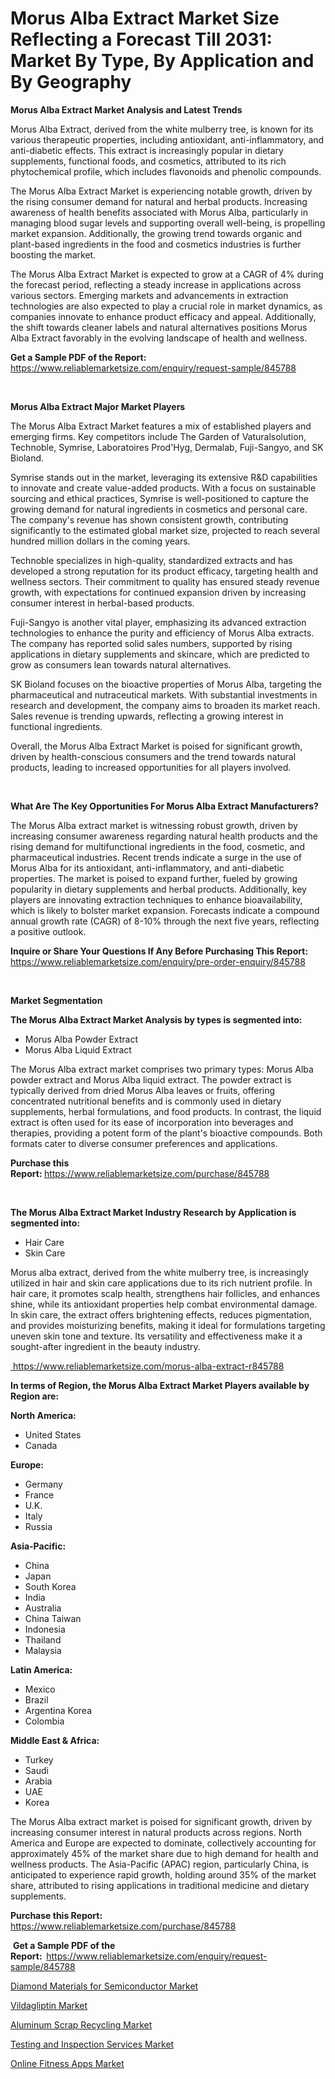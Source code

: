 <p><h1>Morus Alba Extract Market Size Reflecting a Forecast Till 2031: Market By Type, By Application and By Geography</h1></p><p><strong>Morus Alba Extract Market Analysis and Latest Trends</strong></p>
<p><p>Morus Alba Extract, derived from the white mulberry tree, is known for its various therapeutic properties, including antioxidant, anti-inflammatory, and anti-diabetic effects. This extract is increasingly popular in dietary supplements, functional foods, and cosmetics, attributed to its rich phytochemical profile, which includes flavonoids and phenolic compounds. </p><p>The Morus Alba Extract Market is experiencing notable growth, driven by the rising consumer demand for natural and herbal products. Increasing awareness of health benefits associated with Morus Alba, particularly in managing blood sugar levels and supporting overall well-being, is propelling market expansion. Additionally, the growing trend towards organic and plant-based ingredients in the food and cosmetics industries is further boosting the market.</p><p>The Morus Alba Extract Market is expected to grow at a CAGR of 4% during the forecast period, reflecting a steady increase in applications across various sectors. Emerging markets and advancements in extraction technologies are also expected to play a crucial role in market dynamics, as companies innovate to enhance product efficacy and appeal. Additionally, the shift towards cleaner labels and natural alternatives positions Morus Alba Extract favorably in the evolving landscape of health and wellness.</p></p>
<p><strong>Get a Sample PDF of the Report:&nbsp;</strong> <a href="https://www.reliablemarketsize.com/enquiry/request-sample/845788?utm_campaign=1103&utm_medium=2&utm_source=Github&utm_content=ia&utm_term=13112024&utm_id=morus-alba-extract">https://www.reliablemarketsize.com/enquiry/request-sample/845788</a></p>
<p>&nbsp;</p>
<p><strong>Morus Alba Extract Major Market Players</strong></p>
<p><p>The Morus Alba Extract Market features a mix of established players and emerging firms. Key competitors include The Garden of Vaturalsolution, Technoble, Symrise, Laboratoires Prod'Hyg, Dermalab, Fuji-Sangyo, and SK Bioland. </p><p>Symrise stands out in the market, leveraging its extensive R&D capabilities to innovate and create value-added products. With a focus on sustainable sourcing and ethical practices, Symrise is well-positioned to capture the growing demand for natural ingredients in cosmetics and personal care. The company's revenue has shown consistent growth, contributing significantly to the estimated global market size, projected to reach several hundred million dollars in the coming years.</p><p>Technoble specializes in high-quality, standardized extracts and has developed a strong reputation for its product efficacy, targeting health and wellness sectors. Their commitment to quality has ensured steady revenue growth, with expectations for continued expansion driven by increasing consumer interest in herbal-based products.</p><p>Fuji-Sangyo is another vital player, emphasizing its advanced extraction technologies to enhance the purity and efficiency of Morus Alba extracts. The company has reported solid sales numbers, supported by rising applications in dietary supplements and skincare, which are predicted to grow as consumers lean towards natural alternatives.</p><p>SK Bioland focuses on the bioactive properties of Morus Alba, targeting the pharmaceutical and nutraceutical markets. With substantial investments in research and development, the company aims to broaden its market reach. Sales revenue is trending upwards, reflecting a growing interest in functional ingredients.</p><p>Overall, the Morus Alba Extract Market is poised for significant growth, driven by health-conscious consumers and the trend towards natural products, leading to increased opportunities for all players involved.</p></p>
<p>&nbsp;</p>
<p><strong>What Are The Key Opportunities For Morus Alba Extract Manufacturers?</strong></p>
<p><p>The Morus Alba extract market is witnessing robust growth, driven by increasing consumer awareness regarding natural health products and the rising demand for multifunctional ingredients in the food, cosmetic, and pharmaceutical industries. Recent trends indicate a surge in the use of Morus Alba for its antioxidant, anti-inflammatory, and anti-diabetic properties. The market is poised to expand further, fueled by growing popularity in dietary supplements and herbal products. Additionally, key players are innovating extraction techniques to enhance bioavailability, which is likely to bolster market expansion. Forecasts indicate a compound annual growth rate (CAGR) of 8-10% through the next five years, reflecting a positive outlook.</p></p>
<p><strong>Inquire or Share Your Questions If Any Before Purchasing This Report:</strong> <a href="https://www.reliablemarketsize.com/enquiry/pre-order-enquiry/845788?utm_campaign=1103&utm_medium=2&utm_source=Github&utm_content=ia&utm_term=13112024&utm_id=morus-alba-extract">https://www.reliablemarketsize.com/enquiry/pre-order-enquiry/845788</a></p>
<p>&nbsp;</p>
<p><strong>Market Segmentation</strong></p>
<p><strong>The Morus Alba Extract Market Analysis by types is segmented into:</strong></p>
<p><ul><li>Morus Alba Powder Extract</li><li>Morus Alba Liquid Extract</li></ul></p>
<p><p>The Morus Alba extract market comprises two primary types: Morus Alba powder extract and Morus Alba liquid extract. The powder extract is typically derived from dried Morus Alba leaves or fruits, offering concentrated nutritional benefits and is commonly used in dietary supplements, herbal formulations, and food products. In contrast, the liquid extract is often used for its ease of incorporation into beverages and therapies, providing a potent form of the plant's bioactive compounds. Both formats cater to diverse consumer preferences and applications.</p></p>
<p><strong>Purchase this Report:&nbsp;</strong><a href="https://www.reliablemarketsize.com/purchase/845788?utm_campaign=1103&utm_medium=2&utm_source=Github&utm_content=ia&utm_term=13112024&utm_id=morus-alba-extract">https://www.reliablemarketsize.com/purchase/845788</a></p>
<p>&nbsp;</p>
<p><strong>The Morus Alba Extract Market Industry Research by Application is segmented into:</strong></p>
<p><ul><li>Hair Care</li><li>Skin Care</li></ul></p>
<p><p>Morus alba extract, derived from the white mulberry tree, is increasingly utilized in hair and skin care applications due to its rich nutrient profile. In hair care, it promotes scalp health, strengthens hair follicles, and enhances shine, while its antioxidant properties help combat environmental damage. In skin care, the extract offers brightening effects, reduces pigmentation, and provides moisturizing benefits, making it ideal for formulations targeting uneven skin tone and texture. Its versatility and effectiveness make it a sought-after ingredient in the beauty industry.</p></p>
<p><a href="https://www.reliablemarketsize.com/morus-alba-extract-r845788?utm_campaign=1103&utm_medium=2&utm_source=Github&utm_content=ia&utm_term=13112024&utm_id=morus-alba-extract">&nbsp;https://www.reliablemarketsize.com/morus-alba-extract-r845788</a></p>
<p><strong>In terms of Region, the Morus Alba Extract Market Players available by Region are:</strong></p>
<p>
    <p> <strong> North America: </strong>
        <ul>
            <li>United States</li>
            <li>Canada</li>
        </ul>
        </p> 
    <p> <strong> Europe: </strong>
        <ul>
            <li>Germany</li>
            <li>France</li>
            <li>U.K.</li>
            <li>Italy</li>
            <li>Russia</li>
        </ul>
        </p> 
    <p> <strong> Asia-Pacific: </strong>
        <ul>
            <li>China</li>
            <li>Japan</li>
            <li>South Korea</li>
            <li>India</li>
            <li>Australia</li>
            <li>China Taiwan</li>
            <li>Indonesia</li>
            <li>Thailand</li>
            <li>Malaysia</li>
        </ul>
        </p> 
    <p> <strong> Latin America: </strong>
        <ul>
            <li>Mexico</li>
            <li>Brazil</li>
            <li>Argentina Korea</li>
            <li>Colombia</li>
        </ul>
        </p> 
    <p> <strong> Middle East & Africa: </strong>
        <ul>
            <li>Turkey</li>
            <li>Saudi</li>
            <li>Arabia</li>
            <li>UAE</li>
            <li>Korea</li>
        </ul>
    </p>
    </p>
<p><p>The Morus Alba extract market is poised for significant growth, driven by increasing consumer interest in natural products across regions. North America and Europe are expected to dominate, collectively accounting for approximately 45% of the market share due to high demand for health and wellness products. The Asia-Pacific (APAC) region, particularly China, is anticipated to experience rapid growth, holding around 35% of the market share, attributed to rising applications in traditional medicine and dietary supplements.</p></p>
<p><strong>Purchase this Report: </strong><a href="https://www.reliablemarketsize.com/purchase/845788?utm_campaign=1103&utm_medium=2&utm_source=Github&utm_content=ia&utm_term=13112024&utm_id=morus-alba-extract">https://www.reliablemarketsize.com/purchase/845788</a></p>
<p>&nbsp;<strong>Get a Sample PDF of the Report:&nbsp;&nbsp;</strong><a href="https://www.reliablemarketsize.com/enquiry/request-sample/845788?utm_campaign=1103&utm_medium=2&utm_source=Github&utm_content=ia&utm_term=13112024&utm_id=morus-alba-extract">https://www.reliablemarketsize.com/enquiry/request-sample/845788</a></p>
<p><strong></strong></p>
<p><p><a href="https://www.linkedin.com/pulse/emerging-trends-diamond-materials-semiconductor-market-umnwc?utm_campaign=1103&utm_medium=2&utm_source=Github&utm_content=ia&utm_term=13112024&utm_id=morus-alba-extract">Diamond Materials for Semiconductor Market</a></p><p><a href="https://github.com/gdfhhhj/Market-Research-Report-List-6/blob/main/vildagliptin-market.md?utm_campaign=1103&utm_medium=2&utm_source=Github&utm_content=ia&utm_term=13112024&utm_id=morus-alba-extract">Vildagliptin Market</a></p><p><a href="https://www.linkedin.com/pulse/aluminum-scrap-recycling-industry-sector-new-technologies-pbexc?utm_campaign=1103&utm_medium=2&utm_source=Github&utm_content=ia&utm_term=13112024&utm_id=morus-alba-extract">Aluminum Scrap Recycling Market</a></p><p><a href="https://issuu.com/reportprime-2/docs/testing-and-inspection-services-mar_9bdc154033de1a?utm_campaign=1103&utm_medium=2&utm_source=Github&utm_content=ia&utm_term=13112024&utm_id=morus-alba-extract">Testing and Inspection Services Market</a></p><p><a href="https://issuu.com/reportprime-2/docs/online-fitness-apps-market-size-203_ece799bcdec100?utm_campaign=1103&utm_medium=2&utm_source=Github&utm_content=ia&utm_term=13112024&utm_id=morus-alba-extract">Online Fitness Apps Market</a></p></p>